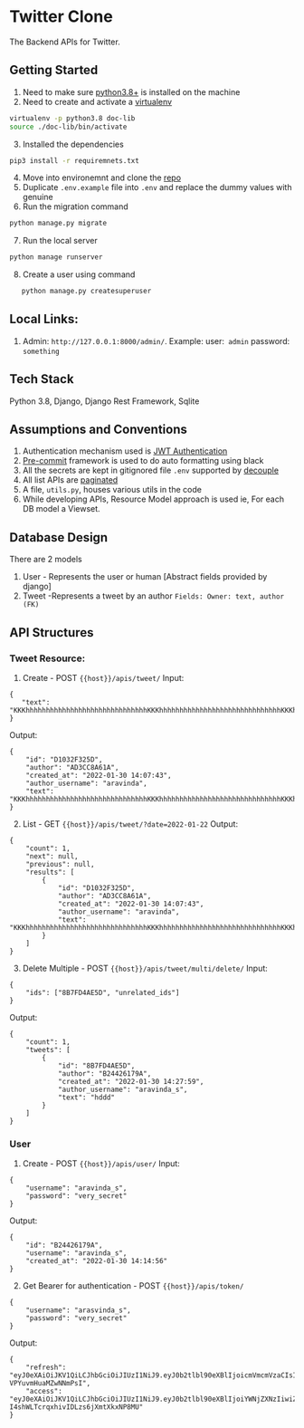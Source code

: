 # Twitter Clone

The Backend APIs for Twitter.

## Getting Started

1. Need to make sure [python3.8+](https://www.python.org/downloads/release/python-380/) is installed on the machine
2. Need to create and activate a [virtualenv](https://docs.python.org/3/library/venv.html)
```bash
virtualenv -p python3.8 doc-lib
source ./doc-lib/bin/activate
```

3. Installed the dependencies
```bash
pip3 install -r requiremnets.txt
```
4. Move into environemnt and clone the [repo](https://github.com/aravindas4/doc-lib)
5. Duplicate `.env.example` file into `.env` and replace the dummy values with genuine
6. Run the migration command
```bash
python manage.py migrate
```

7. Run the local server
```bash
python manage runserver
```
8. Create a user using command
```bash 
   python manage.py createsuperuser
```

## Local Links:
1. Admin: `http://127.0.0.1:8000/admin/`. Example:
user:` admin` 
password: `something`


## Tech Stack
Python 3.8, Django, Django Rest Framework, Sqlite

## Assumptions and Conventions
1. Authentication mechanism used is [JWT Authentication](https://django-rest-framework-simplejwt.readthedocs.io/en/latest/index.html) 
2. [Pre-commit](https://pre-commit.com/) framework is used to do auto formatting using black
3. All the secrets are kept in gitignored file `.env` supported by [decouple](https://pypi.org/project/python-decouple/)
4. All list APIs are [paginated](https://www.django-rest-framework.org/api-guide/pagination/)
5. A file, `utils.py`, houses various utils in the code
6. While developing APIs, Resource Model approach is used ie, For each DB model a Viewset.

## Database Design
There are 2 models
1. User - Represents the user or human [Abstract fields provided by django]
2. Tweet -Represents a tweet by an author
`Fields: Owner: text, author (FK)`

## API Structures

### Tweet Resource:
1. Create - POST `{{host}}/apis/tweet/`
Input:
```
{
   "text": "KKKhhhhhhhhhhhhhhhhhhhhhhhhhhhhhhKKKhhhhhhhhhhhhhhhhhhhhhhhhhhhhhhKKKhhhhhhhhhhhhhhhhh"
}
```

Output: 
```
{
    "id": "D1032F325D",
    "author": "AD3CC8A61A",
    "created_at": "2022-01-30 14:07:43",
    "author_username": "aravinda",
    "text": "KKKhhhhhhhhhhhhhhhhhhhhhhhhhhhhhhKKKhhhhhhhhhhhhhhhhhhhhhhhhhhhhhhKKKhhhhhhhhhhhhhhhhh"
}
```
2. List - GET `{{host}}/apis/tweet/?date=2022-01-22`
Output:
```
{
    "count": 1,
    "next": null,
    "previous": null,
    "results": [
        {
            "id": "D1032F325D",
            "author": "AD3CC8A61A",
            "created_at": "2022-01-30 14:07:43",
            "author_username": "aravinda",
            "text": "KKKhhhhhhhhhhhhhhhhhhhhhhhhhhhhhhKKKhhhhhhhhhhhhhhhhhhhhhhhhhhhhhhKKKhhhhhhhhhhhhhhhhh"
        }
    ]
}
```
3. Delete Multiple - POST `{{host}}/apis/tweet/multi/delete/`
Input: 
```
{
    "ids": ["8B7FD4AE5D", "unrelated_ids"]
}
```
Output: 
```
{
    "count": 1,
    "tweets": [
        {
            "id": "8B7FD4AE5D",
            "author": "B24426179A",
            "created_at": "2022-01-30 14:27:59",
            "author_username": "aravinda_s",
            "text": "hddd"
        }
    ]
}
```

### User
1. Create - POST `{{host}}/apis/user/`
Input: 
```
{
    "username": "aravinda_s",
    "password": "very_secret"
}
```

Output:
```
{
    "id": "B24426179A",
    "username": "aravinda_s",
    "created_at": "2022-01-30 14:14:56"
}
```
2. Get Bearer for authentication - POST `{{host}}/apis/token/`
```
{
    "username": "arasvinda_s",
    "password": "very_secret"
}
```

Output: 
```
{
    "refresh": "eyJ0eXAiOiJKV1QiLCJhbGciOiJIUzI1NiJ9.eyJ0b2tlbl90eXBlIjoicmVmcmVzaCIsImV4cCI6MTY0MzYxODg2NywiaWF0IjoxNjQzNTMyNDY3LCJqdGkiOiJkNWEwOWUyNDRiZTc0MTE3OTVkMGVmNDJlMWYwYmI4MyIsInVzZXJfaWQiOiJCMjQ0MjYxNzlBIn0.l_yStiaLHB2GfJIMRY67ot8W-VPYuvmHuaMZwNNmPsI",
    "access": "eyJ0eXAiOiJKV1QiLCJhbGciOiJIUzI1NiJ9.eyJ0b2tlbl90eXBlIjoiYWNjZXNzIiwiZXhwIjoxNjQzNTM5NjY3LCJpYXQiOjE2NDM1MzI0NjcsImp0aSI6IjZjMzJiY2VmOWZmNTQxY2RhNzEwOTYzNzRkZGQ0MzVjIiwidXNlcl9pZCI6IkIyNDQyNjE3OUEifQ.ayP5MpBdB8-I4shWLTcrqxhivIDLzs6jXmtXkxNP8MU"
}
```
